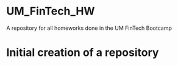 # UM_FinTech_HW
A repository for all homeworks done in the UM FinTech Bootcamp

<H1>
Initial creation of a repository
</H1>
